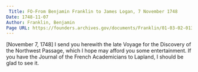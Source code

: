 ```yaml
---
 Title: FO-From Benjamin Franklin to James Logan, 7 November 1748
Date: 1748-11-07
Author: Franklin, Benjamin
Page URL: https://founders.archives.gov/documents/Franklin/01-03-02-0137
---
```


[November 7, 1748]
I send you herewith the late Voyage for the Discovery of the Northwest Passage, which I hope may afford you some entertainment. If you have the Journal of the French Academicians to Lapland, I should be glad to see it.

